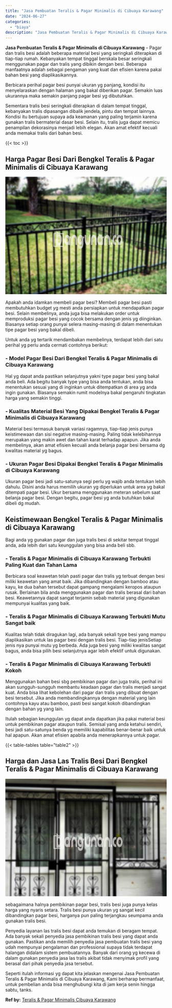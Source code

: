 ```yaml
---
title: "Jasa Pembuatan Teralis & Pagar Minimalis di Cibuaya Karawang"
date: "2024-06-27"
categories: 
  - "biaya"
description: "Jasa Pembuatan Teralis & Pagar Minimalis di Cibuaya Karawang. Seperti itulah informasi yg dapat kita jelaskan mengenai Jasa Pembuatan Teralis & Pagar Minimal..."
---
```


**Jasa Pembuatan Teralis & Pagar Minimalis di Cibuaya Karawang** – Pagar dan tralis besi adalah beberapa material besi yang seringkali diterapkan di tiap-tiap rumah. Kebanyakan tempat tinggal berskala besar seringkali menggunakan pagar dan tralis yang dibikin dengan besi. Beberapa manfaatnya adalah sebagai pengaman yang kuat dan efisien karena pakai bahan besi yang diaplikasikannya.

Berbicara perihal pagar besi punyai ukuran yg panjang, kondisi itu menyelaraskan dengan halaman yang bakal diberikan pagar. Semakin luas ukurannya maka semakin panjang pagar besi yg dibutuhkan.

Sementara tralis besi seringkali diterapkan di dalam tempat tinggal, kebanyakan tralis dipasangan dibalik jendela, pintu dan tempat lainnya. Kondisi itu bertujuan supaya ada keamanan yang paling terjamin karena gunakan tralis bermaterial dasar besi. Selain itu, tralis juga dapat memicu penampilan dekorasinya menjadi lebih elegan. Akan amat efektif kecuali anda memakai tralis dari bahan besi.

{{< toc >}}

## Harga Pagar Besi Dari Bengkel Teralis & Pagar Minimalis di Cibuaya Karawang

![Jasa Pembuatan Teralis & Pagar Minimalis di Cibuaya Karawang](/images/pagar-minimalis-murah-44.png)

Apakah anda idamkan membeli pagar besi? Membeli pagar besi pasti membutuhkan budget yg mesti anda persiapkan untuk mendapatkan pagar besi. Selain membelinya, anda juga bisa melakukan order untuk memproduksi pagar besi yang cocok bersama dengan jenis yg diinginkan. Biasanya setiap orang punyai selera masing-masing di dalam menentukan tipe pagar besi yang bakal dibeli.

Untuk anda yg tertarik mendambakan membelinya, terdapat lebih dari satu perihal yg perlu anda cermati contohnya berikut:
### \- Model Pagar Besi Dari Bengkel Teralis & Pagar Minimalis di Cibuaya Karawang

Hal yg dapat anda pastikan selanjutnya yakni type pagar besi yang bakal anda beli. Ada begitu banyak type yang bisa anda tentukan, anda bisa menentukan sesuai yang di inginkan untuk ditempatkan di area yg anda ingin gunakan. Biasanya semakin rumit modelnya bakal pengaruhi tingkatan harga yang semakin tinggi.

### \- Kualitas Material Besi Yang Dipakai Bengkel Teralis & Pagar Minimalis di Cibuaya Karawang

Material besi termasuk banyak variasi ragamnya, tiap-tiap jenis punya keistimewaan dan sisi negative masing-masing. Paling tidak kelebihannya merupakan yang makin awet dan tahan karat terhadap apapun. Jika anda membelinya, akan amat efisien kecuali anda belanja pagar besi bersama dg kwalitas material yg bagus.

### \- Ukuran Pagar Besi Dipakai Bengkel Teralis & Pagar Minimalis di Cibuaya Karawang

Ukuran pagar besi jadi satu-satunya segi perlu yg wajib anda tentukan lebih dahulu. Disini anda harus memilih ukuran yg diperlukan untuk area yg bakal ditempati pagar besi. Ukur bersama menggunakan meteran sebelum saat belanja pagar besi. Dengan begitu, pagar besi yg anda butuhkan bakal dibeli dg mudah.

## Keistimewaan Bengkel Teralis & Pagar Minimalis di Cibuaya Karawang

Bagi anda yg gunakan pagar dan juga tralis besi di sekitar tempat tinggal anda, ada lebih dari satu keunggulan yang bisa anda beli sbb.

### \- Teralis & Pagar Minimalis di Cibuaya Karawang Terbukti Paling Kuat dan Tahan Lama

Berbicara soal keawetan telah pasti pagar dan tralis yg terbuat dengan besi miliki keawetan yang amat baik. Jika dibandingkan dengan bamboo atau kayu, ke dua bahan tersebut dapat gampang mengalami keropos ataupun rusak. Berlainan bila anda menggunakan pagar dan tralis berasal dari bahan besi. Keawetannya dapat sangat terjamin sebab material yang digunakan mempunyai kualitas yang baik.

### \- Teralis & Pagar Minimalis di Cibuaya Karawang Terbukti Mutu Sangat baik

Kualitas telah tidak diragukan lagi, ada banyak sekali type besi yang mampu diaplikasikan untuk las pagar besi dengan tralis besi. Tiap-tiap jenisSetiap jenis nya punyai mutu yg berbeda. Ada juga besi yang miliki kwalitas sangat bagus, anda bisa pilih besi selanjutnya agar lebih efektif untuk digunakan.

### \- Teralis & Pagar Minimalis di Cibuaya Karawang Terbukti Kokoh

Menggunakan bahan besi sbg pembikinan pagar dan juga tralis, perihal ini akan sungguh-sungguh membantu keadaan pagar dan tralis menjadi sangat kuat. Anda bisa lihat kebolehan dari pagar dan tralis yang dibuat dengan besi tersebut. Jika anda membandingkannya dengan material yang lain contohnya kayu atau bamboo, pasti besi sangat kokoh dibandingkan dengan bahan yg yang lain.

Itulah sebagian keunggulan yg dapat anda dapatkan jika pakai material besi untuk pembikinan pagar ataupun tralis. Semisal yang anda ketahui sendiri, besi jadi satu-satunya benda yg memiliki kapabilitas benar-benar baik untuk hal apapun. Akan amat efisien apabila anda menerapkannya untuk pagar.

{{< table-tables table="table2" >}}

## Harga dan Jasa Las Tralis Besi Dari Bengkel Teralis & Pagar Minimalis di Cibuaya Karawang

![Jasa Pembuatan Teralis & Pagar Minimalis di Cibuaya Karawang](/images/teralis-minimalis-murah-45.png)

sebagaimana halnya pembikinan pagar besi, tralis besi juga punya kelas harga yang nyaris setara. Tralis besi punya ukuran yg sangat kecil dibandingkan pagar besi, harganya pun paling terjangkau seumpama anda gunakan tralis besi.

Penyedia layanan las tralis besi dapat anda temukan di beragam tempat. Ada banyak sekali penyedia jasa pembikinan tralis besi yang dapat anda gunakan. Pastikan anda memilih penyedia jasa pembuatan tralis besi yang udah mempunyai pengalaman dan professional supaya tidak terdapat halangan didalam sistem pembuatannya. Banyak dari orang yg kecewa di dalam gunakan penyedia jasa las tralis akibat tidak menyimak profil yang berasal dari pihak penyedia jasa tersebut.

Seperti itulah informasi yg dapat kita jelaskan mengenai Jasa Pembuatan Teralis & Pagar Minimalis di Cibuaya Karawang, Kami berharap bermanfaat, untuk pembelian anda bisa menghubungi kita di jam kerja senin hingga sabtu, tanks.

**Ref by:** [Teralis & Pagar Minimalis Cibuaya Karawang](https://id.wikipedia.org/wiki/Teralis)
